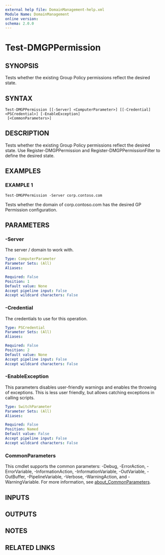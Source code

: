 ```yaml
---
external help file: DomainManagement-help.xml
Module Name: DomainManagement
online version:
schema: 2.0.0
---
```


# Test-DMGPPermission

## SYNOPSIS
Tests whether the existing Group Policy permissions reflect the desired state.

## SYNTAX

```
Test-DMGPPermission [[-Server] <ComputerParameter>] [[-Credential] <PSCredential>] [-EnableException]
 [<CommonParameters>]
```

## DESCRIPTION
Tests whether the existing Group Policy permissions reflect the desired state.
Use Register-DMGPPermission and Register-DMGPPermissionFilter to define the desired state.

## EXAMPLES

### EXAMPLE 1
```
Test-DMGPPermission -Server corp.contoso.com
```

Tests whether the domain of corp.contoso.com has the desired GP Permission configuration.

## PARAMETERS

### -Server
The server / domain to work with.

```yaml
Type: ComputerParameter
Parameter Sets: (All)
Aliases:

Required: False
Position: 1
Default value: None
Accept pipeline input: False
Accept wildcard characters: False
```

### -Credential
The credentials to use for this operation.

```yaml
Type: PSCredential
Parameter Sets: (All)
Aliases:

Required: False
Position: 2
Default value: None
Accept pipeline input: False
Accept wildcard characters: False
```

### -EnableException
This parameters disables user-friendly warnings and enables the throwing of exceptions.
This is less user friendly, but allows catching exceptions in calling scripts.

```yaml
Type: SwitchParameter
Parameter Sets: (All)
Aliases:

Required: False
Position: Named
Default value: False
Accept pipeline input: False
Accept wildcard characters: False
```

### CommonParameters
This cmdlet supports the common parameters: -Debug, -ErrorAction, -ErrorVariable, -InformationAction, -InformationVariable, -OutVariable, -OutBuffer, -PipelineVariable, -Verbose, -WarningAction, and -WarningVariable. For more information, see [about_CommonParameters](http://go.microsoft.com/fwlink/?LinkID=113216).

## INPUTS

## OUTPUTS

## NOTES

## RELATED LINKS

